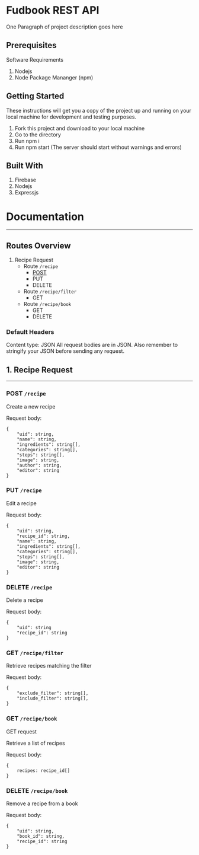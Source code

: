 # Fudbook REST API

One Paragraph of project description goes here

## Prerequisites

Software Requirements
1. Nodejs
2. Node Package Mananger (npm)

## Getting Started

These instructions will get you a copy of the project up and running on your 
local machine for development and testing purposes. 

1. Fork this project and download to your local machine
2. Go to the directory
3. Run npm i
4. Run npm start (The server should start without warnings and errors)

## Built With

1. Firebase
2. Nodejs
3. Expressjs

# Documentation
---

## Routes Overview

1. Recipe Request
    * Route `/recipe` 
        * [POST](###POST-`/recipe`)
        * PUT 
        * DELETE
    * Route `/recipe/filter` 
        * GET
    * Route `/recipe/book` 
        * GET 
        * DELETE
        
### Default Headers
Content type: JSON
All request bodies are in JSON. Also remember to stringify your JSON before sending any request.

## 1. Recipe Request
---

### POST `/recipe`

Create a new recipe 

Request body:

```
{
    "uid": string,
    "name": string,
    "ingredients": string[],
    "categories": string[],
    "steps": string[],
    "image": string,
    "author": string,
    "editor": string
}
```

### PUT `/recipe`

Edit a recipe 

Request body:

```
{
    "uid": string,
    "recipe_id": string,
    "name": string,
    "ingredients": string[],
    "categories": string[],
    "steps": string[],
    "image": string,
    "editor": string
}
```

### DELETE `/recipe`

Delete a recipe

Request body:
```
{
    "uid": string
    "recipe_id": string
}
```

### GET `/recipe/filter`

Retrieve recipes matching the filter

Request body:
```
{
    "exclude_filter": string[],
    "include_filter": string[],
}
```

### GET `/recipe/book`

GET request

Retrieve a list of recipes

Request body:
```
{
    recipes: recipe_id[]
}
```

### DELETE `/recipe/book`

Remove a recipe from a book

Request body:
```
{
    "uid": string,
    "book_id": string,
    "recipe_id": string
}
```
